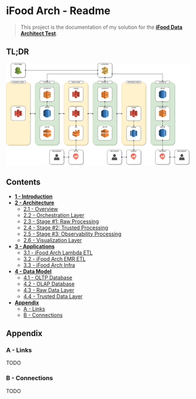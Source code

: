 # iFood Arch - Readme

> This project is the documentation of my solution for the **[iFood Data Architect Test](https://github.com/ifood/ifood-data-architect-test)**.

## TL;DR

![ifood-arch](media/ifood-arch.png)

## Contents

- [**1 - Introduction**](chapters/1-Introduction.md)
- [**2 - Architecture**](chapters/2-Architecture.md)
  - [2.1 - Overview](chapters/2-Architecture.md#21---overview)
  - [2.2 - Orchestration Layer](chapters/2-Architecture.md#22---orchestration-layer)
  - [2.3 - Stage #1: Raw Processing](chapters/2-Architecture.md#23---stage-1-raw-processing)
  - [2.4 - Stage #2: Trusted Processing](chapters/2-Architecture.md#24---stage-2-trusted-processing)
  - [2.5 - Stage #3: Observability Processing](chapters/2-Architecture.md#25---stage-3-observability-processing)
  - [2.6 - Visualization Layer](chapters/2-Architecture.md#26---visualization-layer)
- [**3 - Applications**](chapters/3-Applications.md)
  - [3.1 - iFood Arch Lambda ETL](chapters/3-Applications.md#31---ifood-arch-lambda-etl)
  - [3.2 - iFood Arch EMR ETL](chapters/3-Applications.md#32---ifood-arch-emr-etl)
  - [3.3 - iFood Arch Infra](chapters/3-Applications.md#33---ifood-arch-infra)
- [**4 - Data Model**](chapters/4-DataModel.md)
  - [4.1 - OLTP Database](chapters/4-DataModel.md#41---oltp-database)
  - [4.2 - OLAP Database](chapters/4-DataModel.md#42---olap-database)
  - [4.3 - Raw Data Layer](chapters/4-DataModel.md#43---raw-data-layer)
  - [4.4 - Trusted Data Layer](chapters/4-DataModel.md#44---trusted-data-layer)
- [**Appendix**](#appendix)
  - [A - Links](#a---links)
  - [B - Connections](#b---connections)

## <a></a>Appendix

### <a></a>A - Links

TODO

### <a></a>B - Connections

TODO
